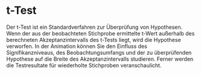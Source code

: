 t-Test
======

Der t-Test ist ein Standardverfahren zur Überprüfung von Hypothesen. Wenn der aus der beobachteten Stichprobe ermittelte t-Wert außerhalb des berechneten Akzeptanzintervalls des t-Tests liegt, wird die Hypothese verworfen. In der Animation können Sie den Einfluss des Signifikanzniveaus, des Beobachtungsumfangs und der zu überprüfenden Hypothese auf die Breite des Akzeptanzintervalls studieren. Ferner werden die Testresultate für wiederholte Stichproben veranschaulicht.
